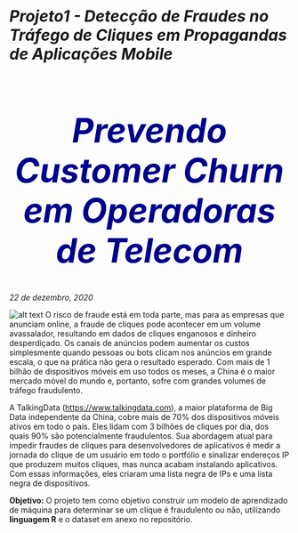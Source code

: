 # <i>Projeto1 - Detecção de Fraudes no Tráfego de Cliques em Propagandas de Aplicações Mobile</i>
<h1 style="font-size:60px; color:DarkBlue;"><i><center>Prevendo Customer Churn em Operadoras de Telecom</center></i></h1>
<i>22 de dezembro, 2020</i>

![alt text](https://m.media-amazon.com/images/G/01/DeveloperBlogs/AppstoreBlogs/Influencerblogs/scalar-image-mobileadfraud-0522._CB477548594_.jpg?t=true)
O risco de fraude está em toda parte, mas para as empresas que anunciam online, a fraude de cliques pode acontecer em um volume avassalador, resultando em dados de cliques enganosos e dinheiro desperdiçado. Os canais de anúncios podem aumentar os custos simplesmente quando pessoas ou bots clicam nos anúncios em grande escala, o que na prática não gera o resultado esperado. Com mais de 1 bilhão de dispositivos móveis em uso todos os meses, a China é o maior mercado móvel do mundo e, portanto, sofre com grandes volumes de tráfego fraudulento.

A TalkingData (https://www.talkingdata.com), a maior plataforma de Big Data independente da China, cobre mais de 70% dos dispositivos móveis ativos em todo o país. Eles lidam com 3 bilhões de cliques por dia, dos quais 90% são potencialmente fraudulentos. Sua abordagem atual para impedir fraudes de cliques para desenvolvedores de aplicativos é medir a jornada do clique de um usuário em todo o portfólio e sinalizar endereços IP que produzem muitos cliques, mas nunca acabam instalando aplicativos. Com essas informações, eles criaram uma lista negra de IPs e uma lista negra de dispositivos.

<b>Objetivo:</b> O projeto tem como objetivo construir um modelo de aprendizado de máquina para determinar se um clique é fraudulento ou não, utilizando <b>linguagem R</b> e o dataset em anexo no repositório.
